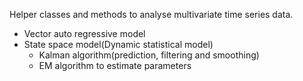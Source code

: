 Helper classes and methods to analyse multivariate time series data.

* Vector auto regressive model
* State space model(Dynamic statistical model)
  * Kalman algorithm(prediction, filtering and smoothing)
  * EM algorithm to estimate parameters
